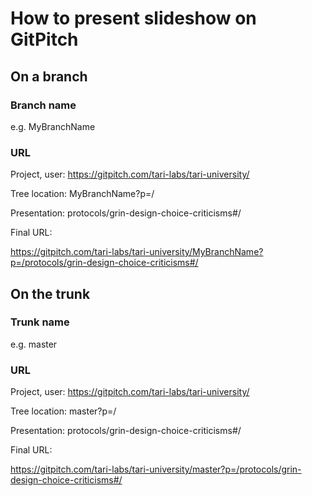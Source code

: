 # How to present slideshow on GitPitch

## On a branch
### Branch name 
e.g. MyBranchName

### URL
Project, user:   https://gitpitch.com/tari-labs/tari-university/

Tree location:   MyBranchName?p=/

Presentation:   protocols/grin-design-choice-criticisms#/

Final URL:

https://gitpitch.com/tari-labs/tari-university/MyBranchName?p=/protocols/grin-design-choice-criticisms#/

## On the trunk
### Trunk name
e.g. master
### URL
Project, user:   https://gitpitch.com/tari-labs/tari-university/

Tree location:   master?p=/

Presentation:    protocols/grin-design-choice-criticisms#/

Final URL:

https://gitpitch.com/tari-labs/tari-university/master?p=/protocols/grin-design-choice-criticisms#/
